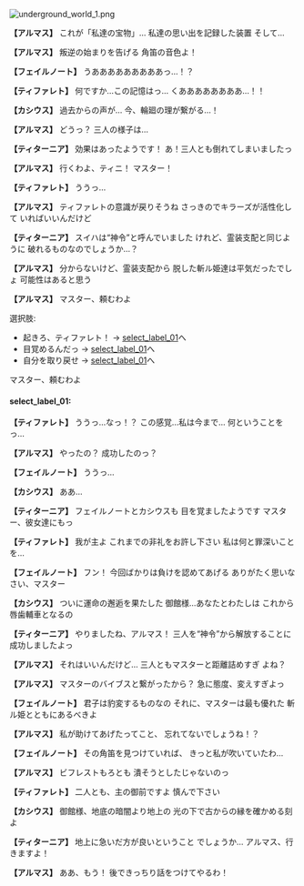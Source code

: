 
![underground_world_1.png](../images/backgrounds/underground_world_1.png)

**【アルマス】**
これが「私達の宝物」…
私達の思い出を記録した装置
そして…

**【アルマス】**
叛逆の始まりを告げる
角笛の音色よ！

**【フェイルノート】**
うあああああああああっ…！？

**【ティファレト】**
何ですか…この記憶はっ…
くああああああああ…！！

**【カシウス】**
過去からの声が…
今、輪廻の理が繋がる…！

**【アルマス】**
どうっ？
三人の様子は…

**【ティターニア】**
効果はあったようです！
あ！三人とも倒れてしまいましたっ

**【アルマス】**
行くわよ、ティニ！
マスター！

**【ティファレト】**
ううっ…

**【アルマス】**
ティファレトの意識が戻りそうね
さっきのでキラーズが活性化して
いればいいんだけど

**【ティターニア】**
スイハは“神令”と呼んでいました
けれど、霊装支配と同じように
破れるものなのでしょうか…？

**【アルマス】**
分からないけど、霊装支配から
脱した斬ル姫達は平気だったでしょ
可能性はあると思う

**【アルマス】**
マスター、頼むわよ

選択肢:
- 起きろ、ティファレト！ → [select_label_01](#select_label_01)へ
- 目覚めるんだっ → [select_label_01](#select_label_01)へ
- 自分を取り戻せ → [select_label_01](#select_label_01)へ

マスター、頼むわよ

#### select_label_01:

**【ティファレト】**
ううっ…なっ！？
この感覚…私は今まで…
何ということをっ…

**【アルマス】**
やったの？
成功したのっ？

**【フェイルノート】**
ううっ…

**【カシウス】**
ああ…

**【ティターニア】**
フェイルノートとカシウスも
目を覚ましたようです
マスター、彼女達にもっ

**【ティファレト】**
我が主よ
これまでの非礼をお許し下さい
私は何と罪深いことを…

**【フェイルノート】**
フン！
今回ばかりは負けを認めてあげる
ありがたく思いなさい、マスター

**【カシウス】**
ついに運命の邂逅を果たした
御館様…あなたとわたしは
これから唇歯輔車となるの

**【ティターニア】**
やりましたね、アルマス！
三人を“神令”から解放することに
成功しましたよっ

**【アルマス】**
それはいいんだけど…
三人ともマスターと距離詰めすぎ
よね？

**【アルマス】**
マスターのバイブスと繋がったから？
急に態度、変えすぎよっ

**【フェイルノート】**
君子は豹変するものなの
それに、マスターは最も優れた
斬ル姫とともにあるべきよ

**【アルマス】**
私が助けてあげたってこと、
忘れてないでしょうね！？

**【フェイルノート】**
その角笛を見つけていれば、
きっと私が吹いていたわ…

**【アルマス】**
ビフレストもろとも
潰そうとしたじゃないのっ

**【ティファレト】**
二人とも、主の御前ですよ
慎んで下さい

**【カシウス】**
御館様、地底の暗闇より地上の
光の下で古からの縁を確かめる刻よ

**【ティターニア】**
地上に急いだ方が良いということ
でしょうか…
アルマス、行きますよ！

**【アルマス】**
ああ、もう！
後できっちり話をつけてやるわ！